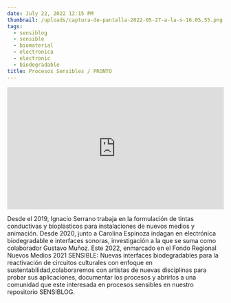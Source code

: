 ```yaml
---
date: July 22, 2022 12:15 PM
thumbnail: /uploads/captura-de-pantalla-2022-05-27-a-la-s-16.05.55.png
tags:
  - sensiblog
  - sensible
  - biomaterial
  - electronica
  - electronic
  - biodegradable
title: Procesos Sensibles / PRONTO
---
```

<div style="padding:56.25% 0 0 0;position:relative;"><iframe src="https://player.vimeo.com/video/733661373?h=b11de75100&amp;badge=0&amp;autopause=0&amp;player_id=0&amp;app_id=58479" frameborder="0" allow="autoplay; fullscreen; picture-in-picture" allowfullscreen style="position:absolute;top:0;left:0;width:100%;height:100%;" title="Procesos Ondita Sensible 1."></iframe></div><script src="https://player.vimeo.com/api/player.js"></script>


Desde el 2019, Ignacio Serrano trabaja en la formulación de tintas conductivas y bioplasticos para instalaciones de nuevos medios y animación.  Desde 2020, junto a Carolina Espinoza indagan en electrónica biodegradable e interfaces sonoras, investigación a la que se suma como colaborador Gustavo Muñoz.
Este 2022, enmarcado en el Fondo Regional Nuevos Medios 2021 SENSIBLE: Nuevas interfaces biodegradables para la reactivación de circuitos culturales con enfoque en sustentabilidad,colaboraremos con artistas de nuevas disciplinas para probar sus aplicaciones, documentar los procesos y abrirlos a una comunidad que este interesada en procesos sensibles en nuestro repositorio SENSIBLOG.
